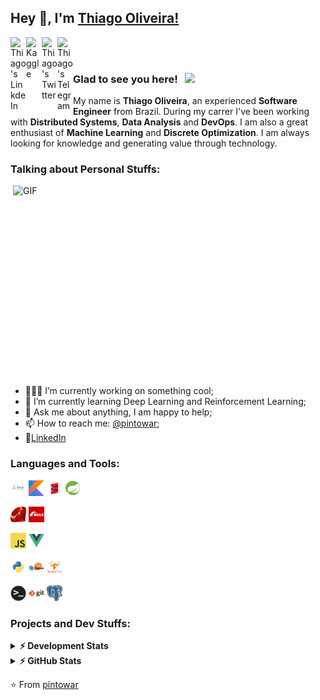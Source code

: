 ## Hey 👋, I'm [Thiago Oliveira!](https://github.com/pintowar/)

<a href="https://www.linkedin.com/in/thiagooliveira81/">
  <img align="left" alt="Thiago's LinkdeIn" width="25" src="https://cdn.jsdelivr.net/npm/simple-icons@v3/icons/linkedin.svg" />
</a>
<a href="https://www.kaggle.com/pintowar">
  <img align="left" alt="Kaggle" width="25" src="https://cdn.jsdelivr.net/npm/simple-icons@3.1.0/icons/kaggle.svg" />
</a>
<a href="https://www.twitter.com/pintowar">
  <img align="left" alt="Thiago's Twitter" width="25" src="https://cdn.jsdelivr.net/npm/simple-icons@v3/icons/twitter.svg" />
</a>
<a href="https://t.me/pintowar">
  <img align="left" alt="Thiago's Telegram" width="25" src="https://cdn.jsdelivr.net/npm/simple-icons@v3/icons/telegram.svg" />
</a>

<br/>
<br/>

### Glad to see you here! &nbsp; ![](https://visitor-badge.glitch.me/badge?page_id=pintowar.pintowar&style=flat-square&color=0088cc)

My name is **Thiago Oliveira**, an experienced **Software Engineer** from Brazil. During my carrer I've been working with **Distributed Systems**, **Data Analysis** and **DevOps**. I am also a great enthusiast of **Machine Learning** and **Discrete Optimization**. I am always looking for knowledge and generating value through technology.

### Talking about Personal Stuffs:

<img align="right" alt="GIF" src="https://github.com/abhisheknaiidu/abhisheknaiidu/blob/master/code.gif?raw=true" width="500" height="320" />

- 👨🏽‍💻 I’m currently working on something cool;
- 🌱 I’m currently learning Deep Learning and Reinforcement Learning; 
- 💬 Ask me about anything, I am happy to help;
- 📫 How to reach me: [@pintowar](https://twitter.com/pintowar);
- 📝[LinkedIn](https://www.linkedin.com/in/thiagooliveira81/)

### Languages and Tools:

<code><img height="25" src="https://raw.githubusercontent.com/github/explore/80688e429a7d4ef2fca1e82350fe8e3517d3494d/topics/java/java.png"></code>
<code><img height="25" src="https://raw.githubusercontent.com/github/explore/80688e429a7d4ef2fca1e82350fe8e3517d3494d/topics/kotlin/kotlin.png"></code>
<code><img height="25" src="https://raw.githubusercontent.com/github/explore/80688e429a7d4ef2fca1e82350fe8e3517d3494d/topics/scala/scala.png"></code>
<code><img height="25" src="https://raw.githubusercontent.com/github/explore/80688e429a7d4ef2fca1e82350fe8e3517d3494d/topics/spring-boot/spring-boot.png"></code>


<code><img height="25" src="https://raw.githubusercontent.com/github/explore/80688e429a7d4ef2fca1e82350fe8e3517d3494d/topics/ruby/ruby.png"></code>
<code><img height="25" src="https://raw.githubusercontent.com/github/explore/80688e429a7d4ef2fca1e82350fe8e3517d3494d/topics/rails/rails.png"></code>

<code><img height="25" src="https://raw.githubusercontent.com/github/explore/80688e429a7d4ef2fca1e82350fe8e3517d3494d/topics/javascript/javascript.png"></code>
<code><img height="25" src="https://raw.githubusercontent.com/github/explore/80688e429a7d4ef2fca1e82350fe8e3517d3494d/topics/vue/vue.png"></code>

<code><img height="25" src="https://raw.githubusercontent.com/github/explore/80688e429a7d4ef2fca1e82350fe8e3517d3494d/topics/python/python.png"></code>
<code><img height="25" src="https://raw.githubusercontent.com/github/explore/80688e429a7d4ef2fca1e82350fe8e3517d3494d/topics/scikit-learn/scikit-learn.png"></code>
<code><img height="25" src="https://raw.githubusercontent.com/github/explore/80688e429a7d4ef2fca1e82350fe8e3517d3494d/topics/tensorflow/tensorflow.png"></code>

<code><img height="25" src="https://raw.githubusercontent.com/github/explore/80688e429a7d4ef2fca1e82350fe8e3517d3494d/topics/terminal/terminal.png"></code>
<code><img height="25" src="https://raw.githubusercontent.com/github/explore/80688e429a7d4ef2fca1e82350fe8e3517d3494d/topics/git/git.png"></code>
<code><img height="25" src="https://raw.githubusercontent.com/github/explore/80688e429a7d4ef2fca1e82350fe8e3517d3494d/topics/postgresql/postgresql.png"></code>

### Projects and Dev Stuffs:

<details>	
  <summary><b>⚡ Development Stats</b></summary>
  <!--START_SECTION:waka-->
**🐱 My Github Data** 

> 🏆 0 Contributions in the Year 2021
 > 
> 📦 165.3 kB Used in Github's Storage 
 > 
> 🚫 Not Opted to Hire
 > 
> 📜 33 Public Repositories 
 > 
> 🔑 1 Private Repository 
 > 
**I'm an Early 🐤** 

```text
🌞 Morning    143 commits    ████░░░░░░░░░░░░░░░░░░░░░   16.29% 
🌆 Daytime    510 commits    ██████████████░░░░░░░░░░░   58.09% 
🌃 Evening    186 commits    █████░░░░░░░░░░░░░░░░░░░░   21.18% 
🌙 Night      39 commits     █░░░░░░░░░░░░░░░░░░░░░░░░   4.44%

```
📅 **I'm Most Productive on Monday** 

```text
Monday       236 commits    ██████░░░░░░░░░░░░░░░░░░░   26.88% 
Tuesday      160 commits    ████░░░░░░░░░░░░░░░░░░░░░   18.22% 
Wednesday    142 commits    ████░░░░░░░░░░░░░░░░░░░░░   16.17% 
Thursday     152 commits    ████░░░░░░░░░░░░░░░░░░░░░   17.31% 
Friday       153 commits    ████░░░░░░░░░░░░░░░░░░░░░   17.43% 
Saturday     23 commits     ░░░░░░░░░░░░░░░░░░░░░░░░░   2.62% 
Sunday       12 commits     ░░░░░░░░░░░░░░░░░░░░░░░░░   1.37%

```


📊 **This Week I Spent My Time On** 

```text
⌚︎ Time Zone: America/Fortaleza

💬 Programming Languages: 
Kotlin                   17 hrs 49 mins      ███████████████░░░░░░░░░░   60.98% 
Vue.js                   4 hrs 43 mins       ████░░░░░░░░░░░░░░░░░░░░░   16.15% 
JSON                     2 hrs 44 mins       ██░░░░░░░░░░░░░░░░░░░░░░░   9.38% 
Other                    1 hr 31 mins        █░░░░░░░░░░░░░░░░░░░░░░░░   5.24% 
Groovy                   53 mins             ░░░░░░░░░░░░░░░░░░░░░░░░░   3.07%

💻 Operating System: 
Linux                    29 hrs 14 mins      █████████████████████████   100.0%

```

**I Mostly Code in Java** 

```text
Java                     8 repos             ██████░░░░░░░░░░░░░░░░░░░   24.24% 
Groovy                   7 repos             █████░░░░░░░░░░░░░░░░░░░░   21.21% 
Ruby                     4 repos             ███░░░░░░░░░░░░░░░░░░░░░░   12.12% 
Kotlin                   4 repos             ███░░░░░░░░░░░░░░░░░░░░░░   12.12% 
JavaScript               3 repos             ██░░░░░░░░░░░░░░░░░░░░░░░   9.09%

```



<!--END_SECTION:waka-->
</details>

<details>	
  <summary><b>⚡ GitHub Stats</b></summary>

  <img height="180em" src="https://github-readme-stats.vercel.app/api?username=pintowar&show_icons=true&hide_border=true" />
  <img height="180em" src="https://github-readme-stats.vercel.app/api/top-langs/?username=pintowar&show_icons=true&hide_border=true&layout=compact&langs_count=8"/>

</details>


⭐️ From [pintowar](https://github.com/pintowar)
